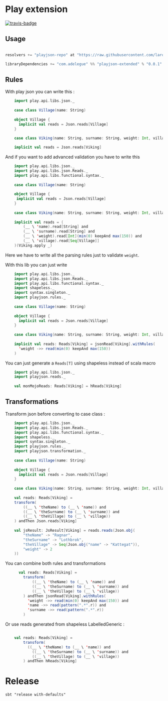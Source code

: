 # Play extension 

[travis]:                https://travis-ci.org/larousso/playjson-extended
[travis-badge]:          https://travis-ci.org/larousso/playjson-extended.svg?branch=master

[![travis-badge][]][travis]

## Usage 


```scala 

resolvers += "playjson-repo" at "https://raw.githubusercontent.com/larousso/playjson-extended/master/repository/releases/"

libraryDependencies += "com.adelegue" %% "playjson-extended" % "0.0.1"

``` 

## Rules 

With play json you can write this : 

```scala 
    import play.api.libs.json._
    
    case class Village(name: String)
    
    object Village {
      implicit val reads = Json.reads[Village]
    }
    
    case class Viking(name: String, surname: String, weight: Int, village: Seq[Village])

    implicit val reads = Json.reads[Viking]
```
 
 And if you want to add advanced validation you have to write this 
 
```scala 
    import play.api.libs.json._
    import play.api.libs.json.Reads._
    import play.api.libs.functional.syntax._
    
    case class Village(name: String)
    
    object Village {
     implicit val reads = Json.reads[Village]
    }
    
    case class Viking(name: String, surname: String, weight: Int, village: Seq[Village])
    
    implicit val reads = (
        (__ \ 'name).read[String] and 
        (__ \ 'surname).read[String] and 
        (__ \ 'weight).read[Int](min(0) keepAnd max(150)) and 
        (__ \ 'village).read[Seq[Village]]
    )(Viking.apply _)
```
 
 Here we have to write all the parsing rules just to validate `weight`. 
 
 With this lib you can just write  
 
```scala
    import play.api.libs.json._
    import play.api.libs.json.Reads._
    import play.api.libs.functional.syntax._
    import shapeless._
    import syntax.singleton._
    import playjson.rules._
  
    case class Village(name: String)
    
    object Village {
      implicit val reads = Json.reads[Village]
    }
    
    case class Viking(name: String, surname: String, weight: Int, village: Seq[Village])
    
    implicit val reads: Reads[Viking] = jsonRead[Viking].withRules(
      'weight ->> read(min(0) keepAnd max(150))
    )
```
  
You can just generate a `Reads[T]` using shapeless instead of scala macro 

```scala
    import play.api.libs.json._
    import playjson.reads._
    
    val monMojoReads: Reads[Viking] = hReads[Viking]
```
  
## Transformations

Transform json before converting to case class : 

```scala
    import play.api.libs.json._
    import play.api.libs.json.Reads._
    import play.api.libs.functional.syntax._
    import shapeless._
    import syntax.singleton._
    import playjson.rules._
    import playjson.transformation._
    
    case class Village(name: String)
    
    object Village {
      implicit val reads = Json.reads[Village]
    }
    
    case class Viking(name: String, surname: String, weight: Int, village: Seq[Village])
        
    val reads: Reads[Viking] =
    transform(
        ((__ \ 'theName) to (__ \ 'name)) and
        ((__ \ 'theSurname) to (__ \ 'surname)) and
        ((__ \ 'theVillage) to (__ \ 'village))
    ) andThen Json.reads[Viking]
    
    val jsResult: JsResult[Viking] = reads.reads(Json.obj(
        "theName" -> "Ragnar",
        "theSurname" -> "Lothbrok",
        "theVillage" -> Seq(Json.obj("name" -> "Kattegat")),
        "weight" -> 2
    ))
```

You can combine both rules and transformations 

```scala
      val reads: Reads[Viking] =
        transform(
            ((__ \ 'theName) to (__ \ 'name)) and
            ((__ \ 'theSurname) to (__ \ 'surname)) and
            ((__ \ 'theVillage) to (__ \ 'village))
        ) andThen jsonRead[Viking].withRules(
          'weight ->> read(min(0) keepAnd max(150)) and
          'name ->> read(pattern(".*".r)) and
          'surname ->> read(pattern(".*".r))
        )
```

Or use reads generated from shapeless LabelledGeneric : 

```scala

    val reads: Reads[Viking] =
        transform(
          ((__ \ 'theName) to (__ \ 'name)) and
            ((__ \ 'theSurname) to (__ \ 'surname)) and
            ((__ \ 'theVillage) to (__ \ 'village))
        ) andThen hReads[Viking]
```


# Release 

``` 
sbt "release with-defaults" 
```
